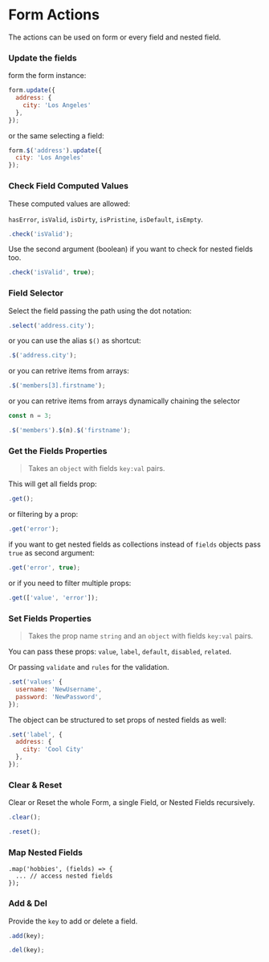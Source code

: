 # Form Actions

The actions can be used on form or every field and nested field.

### Update the fields

form the form instance:

```javascript
form.update({
  address: {
    city: 'Los Angeles'
  },
});
```

or the same selecting a field:

```javascript
form.$('address').update({
  city: 'Los Angeles'
});
```

### Check Field Computed Values

These computed values are allowed:

`hasError`, `isValid`, `isDirty`, `isPristine`, `isDefault`, `isEmpty`.

```javascript
.check('isValid');
```

Use the second argument (boolean) if you want to check for nested fields too.

```javascript
.check('isValid', true);
```

### Field Selector

Select the field passing the path using the dot notation:

```javascript
.select('address.city');
```

or you can use the alias `$()` as shortcut:

```javascript
.$('address.city');
```

or you can retrive items from arrays:

```javascript
.$('members[3].firstname');
```

or you can retrive items from arrays dynamically chaining the selector

```javascript
const n = 3;

.$('members').$(n).$('firstname');
```


### Get the Fields Properties

> Takes an `object` with fields `key:val` pairs.

This will get all fields prop:

```javascript
.get();
```

or filtering by a prop:

```javascript
.get('error');
```

if you want to get nested fields as collections instead of `fields` objects pass `true` as second argument:

```javascript
.get('error', true);
```

or if you need to filter multiple props:

```javascript
.get(['value', 'error']);
```

### Set Fields Properties

> Takes the prop name `string` and an `object` with fields `key:val` pairs.

You can pass these props: `value`, `label`, `default`, `disabled`, `related`.

Or passing `validate` and  `rules` for the validation.

```javascript
.set('values' {
  username: 'NewUsername',
  password: 'NewPassword',
});
```

The object can be structured to set props of nested fields as well:

```javascript
.set('label', {
  address: {
    city: 'Cool City'
  },
});
```

### Clear & Reset

Clear or Reset the whole Form, a single Field, or Nested Fields recursively.

```javascript
.clear();
```

```javascript
.reset();
```

### Map Nested Fields

```
.map('hobbies', (fields) => {
  ... // access nested fields
});
```

### Add & Del

Provide the `key` to add or delete a field.

```javascript
.add(key);
```

```javascript
.del(key);
```

